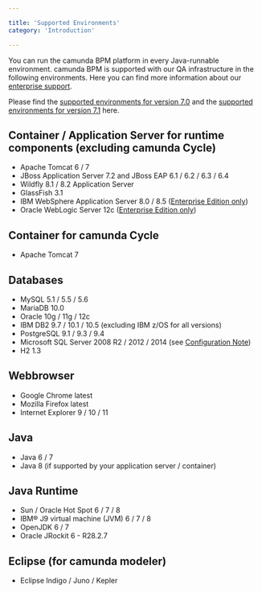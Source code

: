 ```yaml
---

title: 'Supported Environments'
category: 'Introduction'

---
```



You can run the camunda BPM platform in every Java-runnable environment. camunda BPM is supported with our QA infrastructure in the following environments. Here you can find more information about our <a href="http://camunda.com/bpm/enterprise/">enterprise support</a>.

Please find the  <a href="http://docs.camunda.org/7.0/guides/user-guide/#introduction-supported-environments">supported environments for version 7.0</a> and the <a href="http://docs.camunda.org/7.1/guides/user-guide/#introduction-supported-environments">supported environments for version 7.1</a>  here.


## Container / Application Server for runtime components (excluding camunda Cycle)

*   Apache Tomcat 6 / 7
*   JBoss Application Server 7.2 and JBoss EAP 6.1 / 6.2 / 6.3 / 6.4
*   Wildfly 8.1 / 8.2 Application Server
*   GlassFish 3.1
*   IBM WebSphere Application Server 8.0 / 8.5 (<a href="http://camunda.com/bpm/enterprise/">Enterprise Edition only</a>)
*	Oracle WebLogic Server 12c (<a href="http://camunda.com/bpm/enterprise/">Enterprise Edition only</a>)


## Container for camunda Cycle

*   Apache Tomcat 7


## Databases

*   MySQL 5.1 / 5.5 / 5.6
*   MariaDB 10.0
*   Oracle 10g / 11g / 12c
*   IBM DB2 9.7 / 10.1 / 10.5 (excluding IBM z/OS for all versions)
*   PostgreSQL 9.1 / 9.3 / 9.4
*   Microsoft SQL Server 2008 R2 / 2012 / 2014 (see [Configuration Note](ref:#process-engine-database-configuration-custom-configuration-for-microsoft-sql-server))
*   H2 1.3


## Webbrowser

*   Google Chrome latest
*   Mozilla Firefox latest
*   Internet Explorer 9 / 10 / 11


## Java

*   Java 6 / 7
*   Java 8 (if supported by your application server / container)


## Java Runtime

* Sun / Oracle Hot Spot 6 / 7 / 8
* IBM® J9 virtual machine (JVM) 6 / 7 / 8
* OpenJDK 6 / 7
* Oracle JRockit 6 - R28.2.7


## Eclipse (for camunda modeler)

*   Eclipse Indigo / Juno / Kepler
